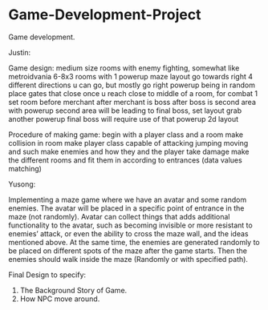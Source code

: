 # Game-Development-Project
Game development.

Justin: 

Game design:
medium size rooms with enemy fighting, somewhat like metroidvania
6-8x3 rooms with 1 powerup 
maze layout
go towards right
4 different directions u can go, but mostly go right
powerup being in random place
gates that close once u reach close to middle of a room, for combat
1 set room before merchant
after merchant is boss
after boss is second area with powerup 
second area will be leading to final boss, set layout
grab another powerup
final boss will require use of that powerup
2d layout

Procedure of making game:
begin with a player class and a room
make collision in room
make player class capable of attacking jumping moving and such
make enemies and how they and the player take damage
make the different rooms and fit them in according to entrances (data values matching)




Yusong:

Implementing a maze game where we have an avatar and some random enemies. The avatar will be placed in a specific point of entrance in the maze (not randomly). Avatar can collect things that adds additional functionality to the avatar, such as becoming invisible or more resistant to enemies’ attack, or even the ability to cross the maze wall, and the ideas mentioned above. At the same time, the enemies are generated randomly to be placed on different spots of the maze after the game starts. Then the enemies should walk inside the maze (Randomly or with specified path). 

Final Design to specify:
1. The Background Story of Game.
2. How NPC move around.
